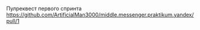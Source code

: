 Пулреквест первого спринта https://github.com/ArtificialMan3000/middle.messenger.praktikum.yandex/pull/1